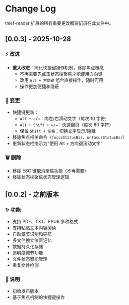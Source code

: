 # Change Log

thief-reader 扩展的所有重要更改都将记录在此文件中。

## [0.0.3] - 2025-10-28

### ⚡ 改进
- **重大改进**：简化快捷键操作机制，移除焦点概念
  - 不再需要先点击状态栏聚焦才能使用方向键
  - 改用 `Alt + 方向键` 组合直接操作，随时可用
  - 操作更加便捷和隐蔽

### 🔄 变更
- 快捷键更新：
  - `Alt + ←/→`：向左/右滑动文字（每次 10 字符）
  - `Alt + Shift + ←/→`：快速翻页（每次 80 字符）
  - 保留 `Shift + 空格`：切换文字显示/隐藏
- 移除焦点相关命令（`focusStatusBar`、`unfocusStatusBar`）
- 更新状态栏提示为"使用 Alt + 方向键滚动文字"

### 🗑️ 删除
- 移除 ESC 键取消聚焦功能（不再需要）
- 移除状态栏聚焦状态管理逻辑

## [0.0.2] - 之前版本

### ✨ 功能
- 支持 PDF、TXT、EPUB 多种格式
- 支持粘贴文本内容阅读
- 自动章节识别和导航
- 多文件独立位置记忆
- 数据持久化存储
- 透明度调节功能
- 文件状态智能管理
- 重复文件检测

### 📝 说明
- 初始发布版本
- 基于焦点机制的快捷键操作